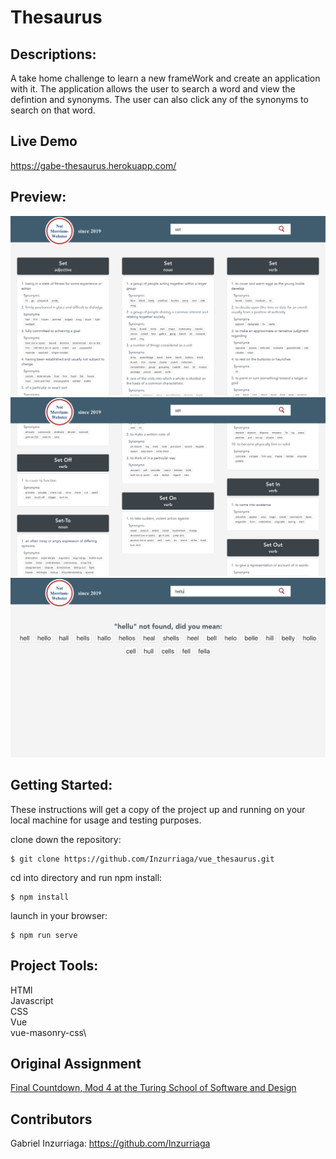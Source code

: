 # Thesaurus

## Descriptions:

A take home challenge to learn a new frameWork and create an application with it. The application allows the user to search a word and view the defintion and synonyms. The user can also click any of the synonyms to search on that word.

## Live Demo

https://gabe-thesaurus.herokuapp.com/

## Preview:

<img src="./Screen Shot 2019-06-05 at 9.26.51 AM.png" alt="alt text" width="whatever" height="whatever">
<img src="./Screen Shot 2019-06-05 at 9.27.04 AM.png" alt="alt text" width="whatever" height="whatever">
<img src="./Screen Shot 2019-06-05 at 9.27.28 AM.png" alt="alt text" width="whatever" height="whatever">


## Getting Started:

These instructions will get a copy of the project up and running on your local machine for usage and testing purposes.

clone down the repository:
```
$ git clone https://github.com/Inzurriaga/vue_thesaurus.git
```

cd into directory and run npm install:
```
$ npm install
```

launch in your browser:
```
$ npm run serve
```

## Project Tools:
HTMl\
Javascript\
CSS\
Vue\
vue-masonry-css\

## Original Assignment
[Final Countdown, Mod 4 at the Turing School of Software and Design](https://frontend.turing.io/projects/final-countdown.html)

## Contributors
Gabriel Inzurriaga: https://github.com/Inzurriaga
